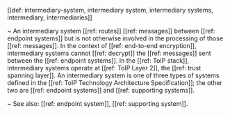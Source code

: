 [[def: intermediary-system, intermediary system, intermediary systems, intermediary, intermediaries]]

~ An intermediary system [[ref: routes]] [[ref: messages]] between [[ref: endpoint systems]] but is not otherwise involved in the processing of those [[ref: messages]]. In the context of [[ref: end-to-end encryption]], intermediary systems cannot [[ref: decrypt]] the [[ref: messages]] sent between the [[ref: endpoint systems]]. In the [[ref: ToIP stack]], intermediary systems operate at [[ref: ToIP Layer 2]], the [[ref: trust spanning layer]]. An intermediary system is one of three types of systems defined in the [[ref: ToIP Technology Architecture Specification]]; the other two are [[ref: endpoint systems]] and [[ref: supporting systems]].

~ See also: [[ref: endpoint system]], [[ref: supporting system]].
